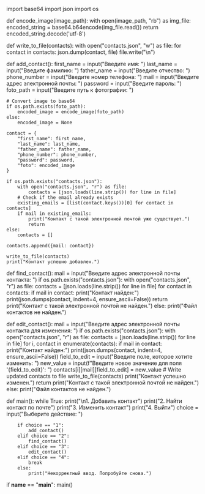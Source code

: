 import base64
import json
import os


def encode_image(image_path):
    with open(image_path, "rb") as img_file:
        encoded_string = base64.b64encode(img_file.read())
    return encoded_string.decode('utf-8')


def write_to_file(contacts):
    with open("contacts.json", "w") as file:
        for contact in contacts:
            json.dump(contact, file)
            file.write("\n")


def add_contact():
    first_name = input("Введите имя: ")
    last_name = input("Введите фамилию: ")
    father_name = input("Введите отчество: ")
    phone_number = input("Введите номер телефона: ")
    mail = input("Введите адрес электронной почты: ")
    password = input("Введите пароль: ")
    foto_path = input("Введите путь к фотографии: ")

    # Convert image to base64
    if os.path.exists(foto_path):
        encoded_image = encode_image(foto_path)
    else:
        encoded_image = None

    contact = {
        "first_name": first_name,
        "last_name": last_name,
        "father_name": father_name,
        "phone_number": phone_number,
        "password": password,
        "foto": encoded_image
    }

    if os.path.exists("contacts.json"):
        with open("contacts.json", "r") as file:
            contacts = [json.loads(line.strip()) for line in file]
        # Check if the email already exists
        existing_emails = [list(contact.keys())[0] for contact in contacts]
        if mail in existing_emails:
            print("Контакт с такой электронной почтой уже существует.")
            return
    else:
        contacts = []

    contacts.append({mail: contact})

    write_to_file(contacts)
    print("Контакт успешно добавлен.")


def find_contact():
    mail = input("Введите адрес электронной почты контакта: ")
    if os.path.exists("contacts.json"):
        with open("contacts.json", "r") as file:
            contacts = [json.loads(line.strip()) for line in file]
        for contact in contacts:
            if mail in contact:
                print("Контакт найден:")
                print(json.dumps(contact, indent=4, ensure_ascii=False))
                return
        print("Контакт с такой электронной почтой не найден.")
    else:
        print("Файл контактов не найден.")


def edit_contact():
    mail = input("Введите адрес электронной почты контакта для изменения: ")
    if os.path.exists("contacts.json"):
        with open("contacts.json", "r") as file:
            contacts = [json.loads(line.strip()) for line in file]
        for i, contact in enumerate(contacts):
            if mail in contact:
                print("Контакт найден:")
                print(json.dumps(contact, indent=4, ensure_ascii=False))
                field_to_edit = input("Введите поле, которое хотите изменить: ")
                new_value = input(f"Введите новое значение для поля '{field_to_edit}': ")
                contacts[i][mail][field_to_edit] = new_value
                # Write updated contacts to file
                write_to_file(contacts)
                print("Контакт успешно изменен.")
                return
        print("Контакт с такой электронной почтой не найден.")
    else:
        print("Файл контактов не найден.")


def main():
    while True:
        print("\n1. Добавить контакт")
        print("2. Найти контакт по почте")
        print("3. Изменить контакт")
        print("4. Выйти")
        choice = input("Выберите действие: ")

        if choice == "1":
            add_contact()
        elif choice == "2":
            find_contact()
        elif choice == "3":
            edit_contact()
        elif choice == "4":
            break
        else:
            print("Некорректный ввод. Попробуйте снова.")


if __name__ == "__main__":
    main()
